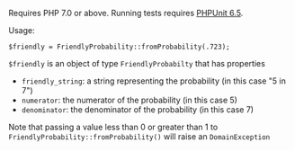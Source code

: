 Requires PHP 7.0 or above.  Running tests requires [PHPUnit 6.5](https://phpunit.de/getting-started/phpunit-6.html).

Usage:

    $friendly = FriendlyProbability::fromProbability(.723);
    
`$friendly` is an object of type `FriendlyProbabilty` that has properties
- `friendly_string`: a string representing the probability (in this case "5 in 7")
- `numerator`: the numerator of the probability (in this case 5)
- `denominator`: the denominator of the probability (in this case 7)

Note that passing a value less than 0 or greater than 1 to `FriendlyProbability::fromProbability()` will raise an `DomainException`
